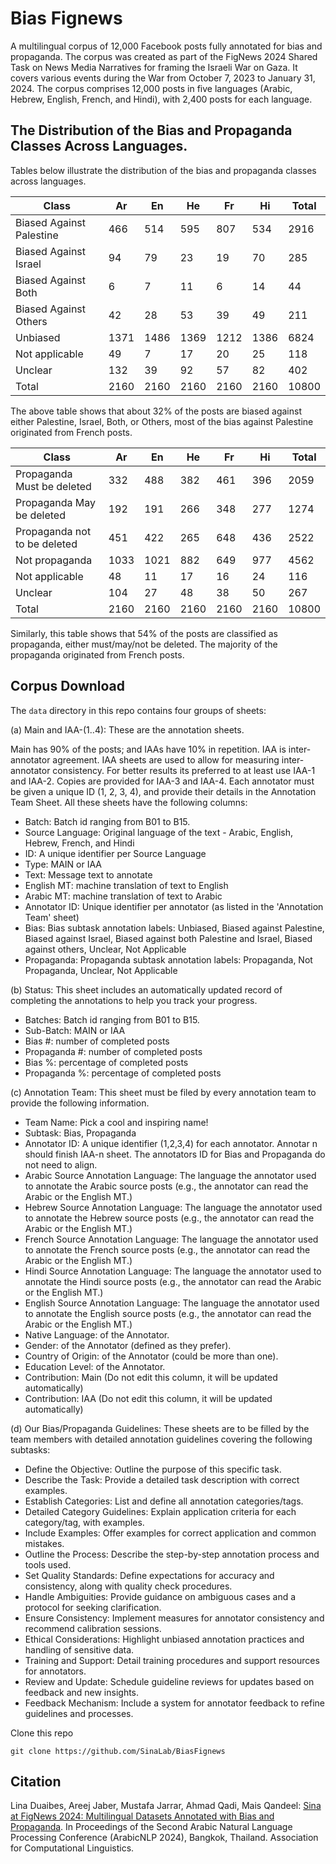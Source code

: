 # Bias Fignews

A multilingual corpus of 12,000 Facebook posts fully annotated for bias and propaganda. The corpus was created as part of the FigNews 2024 Shared Task on News Media Narratives for framing the Israeli War on Gaza. It covers various events during the War from October 7, 2023 to January 31, 2024. The corpus comprises 12,000 posts in five languages (Arabic, Hebrew, English, French, and Hindi), with 2,400 posts for each language.

## The Distribution of the Bias and Propaganda Classes Across Languages.

Tables below illustrate the distribution of the bias and propaganda classes across languages.

| Class                    | Ar   | En   | He   | Fr   | Hi   | Total |
| ------------------------ | ---- | ---- | ---- | ---- | ---- | ----- |
| Biased Against Palestine | 466  | 514  | 595  | 807  | 534  | 2916  |
| Biased Against Israel    | 94   | 79   | 23   | 19   | 70   | 285   |
| Biased Against Both      | 6    | 7    | 11   | 6    | 14   | 44    |
| Biased Against Others    | 42   | 28   | 53   | 39   | 49   | 211   |
| Unbiased                 | 1371 | 1486 | 1369 | 1212 | 1386 | 6824  | 
| Not applicable           | 49   | 7    | 17   | 20   | 25   | 118   |
| Unclear                  | 132  | 39   | 92   | 57   | 82   | 402   |
| Total                    | 2160 | 2160 | 2160 | 2160 | 2160 | 10800 |

The above table shows that about 32% of the posts are biased against either Palestine, Israel, Both, or Others, most of the bias against Palestine originated from French posts.

| Class                        | Ar   | En   | He  | Fr  | Hi  | Total |
| ---------------------------- | ---- | ---- | --- | --- | --- | ----- |
| Propaganda Must be deleted   | 332  | 488  | 382 | 461 | 396 | 2059  |
| Propaganda May be deleted    | 192  | 191  | 266 | 348 | 277 | 1274  |
| Propaganda not to be deleted | 451  | 422  | 265 | 648 | 436 | 2522  |
| Not propaganda               | 1033 | 1021 | 882 | 649 | 977 | 4562  |
| Not applicable               | 48   | 11   | 17  | 16  | 24  | 116   |
| Unclear                      | 104  | 27   | 48  | 38  | 50  | 267   |
| Total                        | 2160 | 2160 | 2160 | 2160 | 2160 | 10800 |

Similarly, this table shows that 54% of the posts are classified as propaganda, either must/may/not be deleted. The majority of the propaganda originated from French posts.

## Corpus Download

The `data` directory in this repo contains four groups of sheets:

(a) Main and IAA-(1..4):  These are the annotation sheets.

Main has 90% of the posts; and IAAs have 10% in repetition. 
IAA is inter-annotator agreement.  IAA sheets are used to allow for  measuring inter-annotator consistency.
For better results its preferred to at least use IAA-1 and IAA-2. Copies are provided for IAA-3 and IAA-4. Each annotator must be given a unique ID (1, 2, 3, 4), and provide their details in the Annotation Team Sheet.
All these sheets have the following columns:

  * Batch: Batch id ranging from B01 to B15.
  * Source Language: Original language of the text - Arabic, English, Hebrew, French, and Hindi
  * ID: A unique identifier per Source Language
  * Type: MAIN or IAA
  * Text: Message text to annotate
  * English MT: machine translation of text to English
  * Arabic MT: machine translation of text to Arabic
  * Annotator ID: Unique identifier per annotator (as listed in the 'Annotation Team' sheet)
  * Bias: Bias subtask annotation labels: Unbiased, Biased against Palestine, Biased against Israel, Biased against both Palestine and Israel, Biased against others, Unclear, Not Applicable
  * Propaganda: Propaganda subtask annotation labels: Propaganda, Not Propaganda, Unclear, Not Applicable
 

(b) Status: This sheet includes an automatically updated record of completing the annotations to help you track your progress.

  * Batches: Batch id ranging from B01 to B15. 
  * Sub-Batch: MAIN or IAA
  * Bias #: number of completed posts
  * Propaganda #: number of completed posts
  * Bias %: percentage of completed posts
  * Propaganda %: percentage of completed posts

(c) Annotation Team: This sheet must be filed by every annotation team to provide the following information.

  * Team Name: Pick a cool and inspiring name!
  * Subtask: Bias, Propaganda
  * Annotator ID: A unique identifier (1,2,3,4) for each annotator. Annotar n should finish IAA-n sheet.  The annotators ID for Bias and Propaganda do not need to align.
  * Arabic Source Annotation Language: The language the annotator used to annotate the Arabic source posts (e.g., the annotator can read the Arabic or the English MT.)
  * Hebrew Source Annotation Language: The language the annotator used to annotate the Hebrew source posts (e.g., the annotator can read the Arabic or the English MT.)
  * French Source Annotation Language: The language the annotator used to annotate the French source posts (e.g., the annotator can read the Arabic or the English MT.)
  * Hindi Source Annotation Language: The language the annotator used to annotate the Hindi source posts (e.g., the annotator can read the Arabic or the English MT.)
  * English Source Annotation Language: The language the annotator used to annotate the English source posts (e.g., the annotator can read the Arabic or the English MT.)
  * Native Language: of the Annotator.
  * Gender: of the Annotator (defined as they prefer).
  * Country of Origin: of the Annotator (could be more than one). 
  * Education Level: of the Annotator.
  * Contribution: Main  (Do not edit this column, it will be updated automatically)
  * Contribution: IAA    (Do not edit this column, it will be updated automatically)

(d) Our Bias/Propaganda Guidelines: These sheets are to be filled by the team members with detailed annotation guidelines covering the following subtasks:

  * Define the Objective: Outline the purpose of this specific task.
  * Describe the Task: Provide a detailed task description with correct examples.
  * Establish Categories: List and define all annotation categories/tags.
  * Detailed Category Guidelines: Explain application criteria for each category/tag, with examples.
  * Include Examples: Offer examples for correct application and common mistakes.
  * Outline the Process: Describe the step-by-step annotation process and tools used.
  * Set Quality Standards: Define expectations for accuracy and consistency, along with quality check procedures.
  * Handle Ambiguities: Provide guidance on ambiguous cases and a protocol for seeking clarification.
  * Ensure Consistency: Implement measures for annotator consistency and recommend calibration sessions.
  * Ethical Considerations: Highlight unbiased annotation practices and handling of sensitive data.
  * Training and Support: Detail training procedures and support resources for annotators.
  * Review and Update: Schedule guideline reviews for updates based on feedback and new insights.
  * Feedback Mechanism: Include a system for annotator feedback to refine guidelines and processes.

    
Clone this repo

    git clone https://github.com/SinaLab/BiasFignews

## Citation

Lina Duaibes, Areej Jaber, Mustafa Jarrar, Ahmad Qadi, Mais Qandeel: [Sina at FigNews 2024: Multilingual Datasets Annotated with Bias and Propaganda](https://www.jarrar.info/publications/DJJQQ24.pdf). In Proceedings of the Second Arabic Natural Language Processing Conference (ArabicNLP 2024), Bangkok, Thailand. Association for Computational Linguistics.
